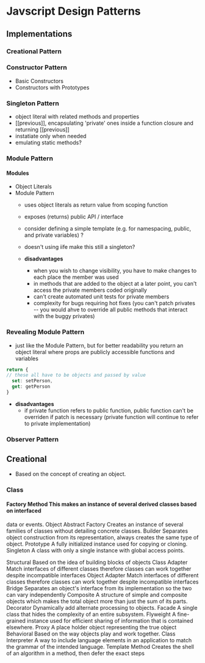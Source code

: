 # Javscript Design Patterns

## Implementations

### Creational Pattern

### Constructor Pattern
- Basic Constructors
- Constructors with Prototypes

### Singleton Pattern
- object literal with related methods and properties
- [[previous]], encapsulating 'private' ones inside a function closure and returning [[previous]]
- instatiate only when needed
- emulating static methods?

### Module Pattern

#### Modules
- Object Literals
- Module Pattern
  - uses object literals as return value from scoping function
  - exposes (returns) public API / interface
  
  - consider defining a simple template (e.g. for namespacing, public, and private variables) ?
  - doesn't using iife make this still a singleton?

  - **disadvantages**
    - when you wish to change visibility, you have to make changes to each place the member was used
    - in methods that are added to the object at a later point, you can't access the private members coded originally
    - can't create automated unit tests for private members
    - complexity for bugs requiring hot fixes (you can't patch privates -- you would ahve to override all public methods that interact with the buggy privates)

### Revealing Module Pattern
- just like the Module Pattern, but for better readability you return an object literal where props are publicly accessible functions and variables
```js
return {
// these all have to be objects and passed by value
  set: setPerson,
  get: getPerson
}
```
- **disadvantages**
  - if private function refers to public function, public function can't be overriden if patch is necessary (private function will continue to refer to private implementation)
 
### Observer Pattern


## Creational
- Based on the concept of creating an object.



### Class

#### Factory Method This makes an instance of several derived classes based on interfaced
data or events.
Object
Abstract Factory Creates an instance of several families of classes without detailing concrete classes.
Builder Separates object construction from its representation, always creates the
same type of object.
Prototype A fully initialized instance used for copying or cloning.
Singleton A class with only a single instance with global access points.

Structural Based on the idea of building blocks of objects
Class
Adapter Match interfaces of different classes therefore classes can work together
despite incompatible interfaces
Object
Adapter Match interfaces of different classes therefore classes can work together
despite incompatible interfaces
Bridge Separates an object's interface from its implementation so the two can
vary independently
Composite A structure of simple and composite objects which makes the total object
more than just the sum of its parts.
Decorator Dynamically add alternate processing to objects.
Facade A single class that hides the complexity of an entire subsystem.
Flyweight A fine-grained instance used for efficient sharing of information that is
contained elsewhere.
Proxy A place holder object representing the true object
Behavioral Based on the way objects play and work together.
Class
Interpreter A way to include language elements in an application to match the
grammar of the intended language.
Template Method Creates the shell of an algorithm in a method, then defer the exact steps
